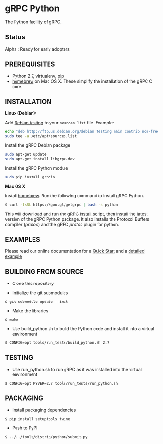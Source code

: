 gRPC Python
=========
The Python facility of gRPC.

Status
-------
Alpha : Ready for early adopters

PREREQUISITES
-------------
- Python 2.7, virtualenv, pip
- [homebrew][] on Mac OS X.  These simplify the installation of the gRPC C core.

INSTALLATION
-------------

**Linux (Debian):**

Add [Debian testing][] to your `sources.list` file. Example:

```sh
echo "deb http://ftp.us.debian.org/debian testing main contrib non-free" | \
sudo tee -a /etc/apt/sources.list
```

Install the gRPC Debian package

```sh
sudo apt-get update
sudo apt-get install libgrpc-dev
```

Install the gRPC Python module

```sh
sudo pip install grpcio
```

**Mac OS X**

Install [homebrew][]. Run the following command to install gRPC Python.
```sh
$ curl -fsSL https://goo.gl/getgrpc | bash -s python
```
This will download and run the [gRPC install script][], then install the latest version of the gRPC Python package.  It also installs the Protocol Buffers compiler (_protoc_) and the gRPC _protoc_ plugin for python.

EXAMPLES
--------
Please read our online documentation for a [Quick Start][] and a [detailed example][]

BUILDING FROM SOURCE
---------------------
- Clone this repository

- Initialize the git submodules
```
$ git submodule update --init
```

- Make the libraries
```
$ make
```

- Use build_python.sh to build the Python code and install it into a virtual environment
```
$ CONFIG=opt tools/run_tests/build_python.sh 2.7
```

TESTING
-------

- Use run_python.sh to run gRPC as it was installed into the virtual environment
```
$ CONFIG=opt PYVER=2.7 tools/run_tests/run_python.sh
```

PACKAGING
---------

- Install packaging dependencies
```
$ pip install setuptools twine
```

- Push to PyPI
```
$ ../../tools/distrib/python/submit.py
```

[homebrew]:http://brew.sh
[gRPC install script]:https://raw.githubusercontent.com/grpc/homebrew-grpc/master/scripts/install
[Quick Start]:http://www.grpc.io/docs/tutorials/basic/python.html
[detailed example]:http://www.grpc.io/docs/installation/python.html
[Debian testing]:https://www.debian.org/releases/stretch/
